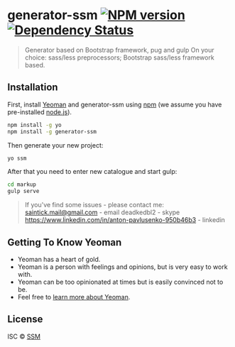 # generator-ssm [![NPM version][npm-image]][npm-url] [![Dependency Status][daviddm-image]][daviddm-url]
> Generator based on Bootstrap framework, pug and gulp
> On your choice:
> sass/less preprocessors;
> Bootstrap sass/less framework based.

## Installation

First, install [Yeoman](http://yeoman.io) and generator-ssm using [npm](https://www.npmjs.com/) (we assume you have pre-installed [node.js](https://nodejs.org/)).

```bash
npm install -g yo
npm install -g generator-ssm
```

Then generate your new project:

```bash
yo ssm
```

After that you need to enter new catalogue and start gulp:

```bash
cd markup
gulp serve
```
> If you've find some issues - please contact me:
> saintick.mail@gmail.com - email
> deadkedbl2 - skype
> https://www.linkedin.com/in/anton-pavlusenko-950b46b3 - linkedin

## Getting To Know Yeoman

 * Yeoman has a heart of gold.
 * Yeoman is a person with feelings and opinions, but is very easy to work with.
 * Yeoman can be too opinionated at times but is easily convinced not to be.
 * Feel free to [learn more about Yeoman](http://yeoman.io/).

## License

ISC © [SSM]()


[npm-image]: https://badge.fury.io/js/generator-ssm.svg
[npm-url]: https://npmjs.org/package/generator-ssm
[travis-image]: https://travis-ci.org/ssmWebExpert/generator-ssm.svg?branch=master
[travis-url]: https://travis-ci.org/ssmWebExpert/generator-ssm
[daviddm-image]: https://david-dm.org/ssmWebExpert/generator-ssm.svg?theme=shields.io
[daviddm-url]: https://david-dm.org/ssmWebExpert/generator-ssm
